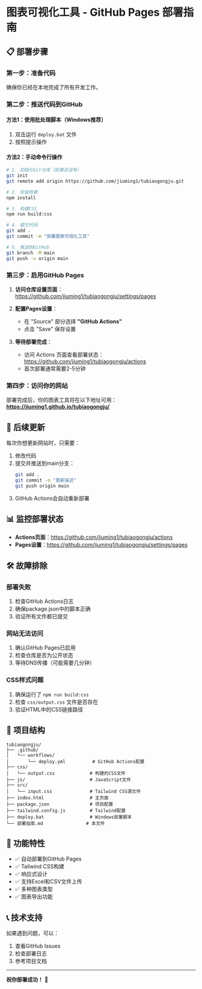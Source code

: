 # 图表可视化工具 - GitHub Pages 部署指南

## 📋 部署步骤

### 第一步：准备代码
确保你已经在本地完成了所有开发工作。

### 第二步：推送代码到GitHub

#### 方法1：使用批处理脚本（Windows推荐）
1. 双击运行 `deploy.bat` 文件
2. 按照提示操作

#### 方法2：手动命令行操作
```bash
# 1. 初始化Git仓库（如果还没有）
git init
git remote add origin https://github.com/jiuming1/tubiaogongju.git

# 2. 安装依赖
npm install

# 3. 构建CSS
npm run build:css

# 4. 提交代码
git add .
git commit -m "部署图表可视化工具"

# 5. 推送到GitHub
git branch -M main
git push -u origin main
```

### 第三步：启用GitHub Pages

1. **访问仓库设置页面**：
   https://github.com/jiuming1/tubiaogongju/settings/pages

2. **配置Pages设置**：
   - 在 "Source" 部分选择 **"GitHub Actions"**
   - 点击 "Save" 保存设置

3. **等待部署完成**：
   - 访问 Actions 页面查看部署状态：https://github.com/jiuming1/tubiaogongju/actions
   - 首次部署通常需要2-5分钟

### 第四步：访问你的网站

部署完成后，你的图表工具将在以下地址可用：
**https://jiuming1.github.io/tubiaogongju/**

## 🔄 后续更新

每次你想更新网站时，只需要：

1. 修改代码
2. 提交并推送到main分支：
   ```bash
   git add .
   git commit -m "更新描述"
   git push origin main
   ```
3. GitHub Actions会自动重新部署

## 📊 监控部署状态

- **Actions页面**：https://github.com/jiuming1/tubiaogongju/actions
- **Pages设置**：https://github.com/jiuming1/tubiaogongju/settings/pages

## 🛠️ 故障排除

### 部署失败
1. 检查GitHub Actions日志
2. 确保package.json中的脚本正确
3. 验证所有文件都已提交

### 网站无法访问
1. 确认GitHub Pages已启用
2. 检查仓库是否为公开状态
3. 等待DNS传播（可能需要几分钟）

### CSS样式问题
1. 确保运行了 `npm run build:css`
2. 检查 `css/output.css` 文件是否存在
3. 验证HTML中的CSS链接路径

## 📁 项目结构

```
tubiaogongju/
├── .github/
│   └── workflows/
│       └── deploy.yml          # GitHub Actions配置
├── css/
│   └── output.css             # 构建的CSS文件
├── js/                        # JavaScript文件
├── src/
│   └── input.css              # Tailwind CSS源文件
├── index.html                 # 主页面
├── package.json               # 项目配置
├── tailwind.config.js         # Tailwind配置
├── deploy.bat                 # Windows部署脚本
└── 部署指南.md                # 本文件
```

## 🎯 功能特性

- ✅ 自动部署到GitHub Pages
- ✅ Tailwind CSS构建
- ✅ 响应式设计
- ✅ 支持Excel和CSV文件上传
- ✅ 多种图表类型
- ✅ 图表导出功能

## 📞 技术支持

如果遇到问题，可以：
1. 查看GitHub Issues
2. 检查部署日志
3. 参考项目文档

---

**祝你部署成功！** 🎉